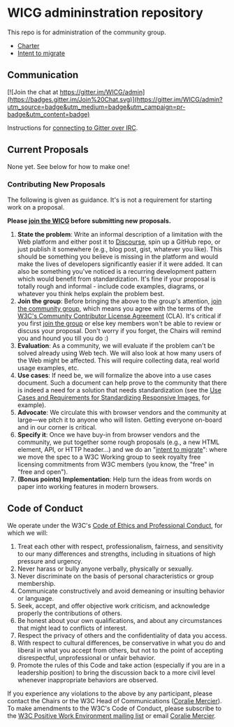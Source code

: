 # WICG admininstration repository
This repo is for administration of the community group.

 * [Charter](https://wicg.github.io/admin/charter.html)
 * [Intent to migrate](https://wicg.github.io/admin/intent-to-migrate.html)

## Communication
[![Join the chat at https://gitter.im/WICG/admin](https://badges.gitter.im/Join%20Chat.svg)](https://gitter.im/WICG/admin?utm_source=badge&utm_medium=badge&utm_campaign=pr-badge&utm_content=badge)

Instructions for [connecting to Gitter over IRC](https://github.com/WICG/admin/wiki/Connecting-to-Gitter-over-IRC).  

## Current Proposals

None yet. See below for how to make one!

### Contributing New Proposals
The following is given as guidance. It's is not a requirement for starting work on a proposal.

**Please [join the WICG](https://www.w3.org/community/wicg/) before submitting new proposals.**

 1. **State the problem**: Write an informal description of a limitation with the Web platform and either post it to <a href="http://discourse.wicg.io/">Discourse</a>, spin up a GitHub repo, or just publish it somewhere (e.g., blog post, gist, whatever you like). This should be something you believe is missing in the platform and would make the lives of developers significantly easier if it were added. It can also be something you've noticed is a recurring development pattern which would benefit from standardization. It's fine if your proposal is totally rough and informal - include code examples, diagrams, or whatever you think helps explain the problem best.
 1. **Join the group**: Before bringing the above to the group's attention, <a href="https://www.w3.org/community/wicg/">join the community group</a>, which means you agree with the terms of the <a href="https://www.w3.org/community/about/agreements/cla/">W3C's Community Contributor License Agreement</a> (CLA). It's critical if you first <a href="https://www.w3.org/community/wicg/">join the group</a> or else key members won't be able to review or discuss your proposal. Don't worry if you forget, the Chairs will remind you and hound you till you do :)
 1. **Evaluation**: As a community, we will evaluate if the problem can't be solved already using Web tech. We will also look at how many users of the Web might be affected. This will require collecting data, real world usage examples, etc.
 1. **Use cases**: If need be, we will formalize the above into a use cases document. Such a document can help prove to the community that there is indeed a need for a solution that needs standardization (see the <a href="https://usecases.responsiveimages.org/">Use Cases and Requirements for Standardizing Responsive Images</a>, for example).
 1. **Advocate**: We circulate this with browser vendors and the community at large—we pitch it to anyone who will listen. Getting everyone on-board and in our corner is critical.
 1. **Specify it**: Once we have buy-in from browser vendors and the community, we put together some rough proposals (e.g., a new HTML element, API, or HTTP header...) and we do an "<a href="http://w3c.github.io/charter-html/request-to-transition.html">intent to migrate</a>": where we move the spec to a W3C Working group to seek royalty free licensing commitments from W3C members (you know, the "free" in "free and open").
 1. **(Bonus points) Implementation**: Help turn the ideas from words on paper into working features in modern browsers.

## Code of Conduct
We operate under the W3C's [Code of Ethics and Professional Conduct](http://www.w3.org/Consortium/cepc/), for which we will:

 1. Treat each other with respect, professionalism, fairness, and sensitivity to our many differences and strengths, including in situations of high pressure and urgency.
 1. Never harass or bully anyone verbally, physically or sexually.
 1. Never discriminate on the basis of personal characteristics or group membership.
 1. Communicate constructively and avoid demeaning or insulting behavior or language.
 1. Seek, accept, and offer objective work criticism, and acknowledge properly the contributions of others.
 1. Be honest about your own qualifications, and about any circumstances that might lead to conflicts of interest.
 1. Respect the privacy of others and the confidentiality of data you access.
 1. With respect to cultural differences, be conservative in what you do and liberal in what you accept from others, but not to the point of accepting disrespectful, unprofessional or unfair behavior.
 1. Promote the rules of this Code and take action (especially if you are in a leadership position) to bring the discussion back to a more civil level whenever inappropriate behaviors are observed.

If you experience any violations to the above by any participant, please contact the Chairs or the W3C Head of Communications ([Coralie Mercier](mailto:coralie@w3.org)). To make amendments to the W3C's Code of Conduct, please subscribe to the [W3C Positive Work Environment mailing list](https://lists.w3.org/Archives/Public/public-pwe/) or email [Coralie Mercier](mailto:coralie@w3.org).
